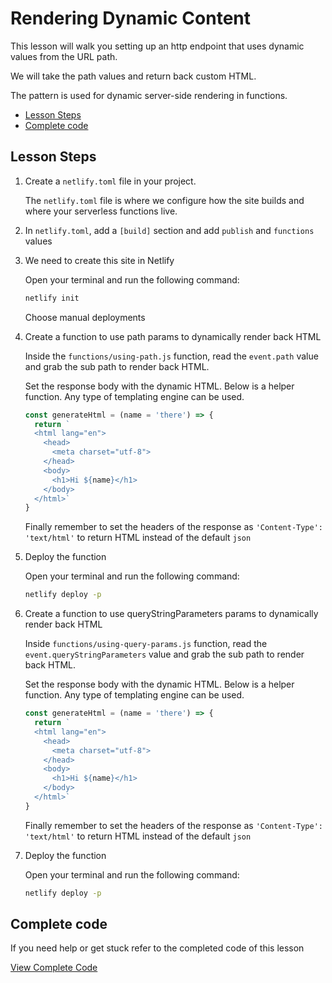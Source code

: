 # Rendering Dynamic Content

This lesson will walk you setting up an http endpoint that uses dynamic values from the URL path.

We will take the path values and return back custom HTML.

The pattern is used for dynamic server-side rendering in functions.

- [Lesson Steps](#lesson-steps)
- [Complete code](#complete-code)

## Lesson Steps

1. Create a `netlify.toml` file in your project.

    The `netlify.toml` file is where we configure how the site builds and where your serverless functions live.

2. In `netlify.toml`, add a `[build]` section and add `publish` and `functions` values

3. We need to create this site in Netlify

    Open your terminal and run the following command:

    ```bash
    netlify init
    ```

    Choose manual deployments

4. Create a function to use path params to dynamically render back HTML

    Inside the `functions/using-path.js` function, read the `event.path` value and grab the sub path to render back HTML.

    Set the response body with the dynamic HTML. Below is a helper function. Any type of templating engine can be used.

    ```js
    const generateHtml = (name = 'there') => {
      return `
      <html lang="en">
        <head>
          <meta charset="utf-8">
        </head>
        <body>
          <h1>Hi ${name}</h1>
        </body>
      </html>`
    }
    ```

    Finally remember to set the headers of the response as `'Content-Type': 'text/html'` to return HTML instead of the default `json`

5. Deploy the function

    Open your terminal and run the following command:

    ```bash
    netlify deploy -p
    ```

6. Create a function to use queryStringParameters params to dynamically render back HTML

    Inside `functions/using-query-params.js` function, read the `event.queryStringParameters` value and grab the sub path to render back HTML.

    Set the response body with the dynamic HTML. Below is a helper function. Any type of templating engine can be used.

    ```js
    const generateHtml = (name = 'there') => {
      return `
      <html lang="en">
        <head>
          <meta charset="utf-8">
        </head>
        <body>
          <h1>Hi ${name}</h1>
        </body>
      </html>`
    }
    ```

    Finally remember to set the headers of the response as `'Content-Type': 'text/html'` to return HTML instead of the default `json`

7. Deploy the function

    Open your terminal and run the following command:

    ```bash
    netlify deploy -p
    ```





## Complete code

If you need help or get stuck refer to the completed code of this lesson

[View Complete Code](https://github.com/DavidWells/netlify-functions-workshop/tree/master/lessons-code-complete/core-concepts/2-dynamic-content)
